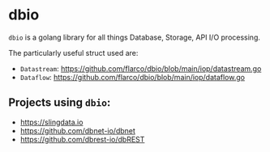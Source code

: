 # dbio

`dbio` is a golang library for all things Database, Storage, API I/O processing.

The particularly useful struct used are:
* `Datastream`: https://github.com/flarco/dbio/blob/main/iop/datastream.go
* `Dataflow`: https://github.com/flarco/dbio/blob/main/iop/dataflow.go

## Projects using `dbio`:
* https://slingdata.io
* https://github.com/dbnet-io/dbnet
* https://github.com/dbrest-io/dbREST

